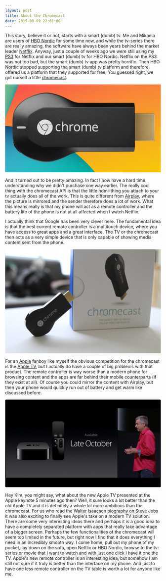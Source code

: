 ```yaml
---
layout: post
title: About the Chromecast
date: 2015-09-09 22:01:00
---
```


This story, believe it or not, starts with a smart (dumb) tv. Me and Mikaela are users of [HBO Nordic](https://se.hbonordic.com) for some time now, and while the tv-series there are really amazing, the software have always been years behind the market leader [Netflix](https://www.netflix.com). Anyway, just a couple of weeks ago we were still using my [PS3](https://en.wikipedia.org/wiki/PlayStation_3) for Netflix and our smart (dumb) tv for HBO Nordic. Netflix on the PS3 was not too bad, but the smart (dumb) tv app was pretty horrific. Then HBO Nordic stopped supporting the smart (dumb) tv platform and therefore offered us a platform that they supported for free. You guessed right, we got ourself a little [chromecast](https://www.google.se/chrome/devices/chromecast/). 

![Chromecast](/assets/pictures/chromecast.jpg)

And it turned out to be pretty amazing. In fact I now have a hard time understanding why we didn't purchase one way earlier. The really cool thing with the chromecast API is that the little hdmi-thing you attach to your tv actually does all of the work. This is quite different from [Airplay](http://www.apple.com/se/ios/ios9-preview/), where the picture is mirrored and the sender therefore does a lot of work. What this means really is that my phone will act as a remote controller and the battery life of the phone is not at all affected when I watch Netflix. 

I actually think that Google has been very clever here. The fundamental idea is that the best current remote controller is a multitouch device, where you have access to great apps and a great interface. The TV or the chromecast then acts as a very simple device that is only capable of showing media content sent from the phone. 

![Chromecast Box](/assets/pictures/chromecast-box.jpg)

For an [Apple](http://apple.com) fanboy like myself the obvious competition for the chromecast is the [Apple TV](http://apple.com/tv/), but I actually do have a couple of big problems with that product. The remote controller is way worse than a modern phone for browsing content and the apps are far behind their mobile counterparts (if they exist at all). Of course you could mirror the content with Airplay, but then your phone would quickly run out of battery and get warm like discussed before. 

![The New Apple TV](/assets/pictures/apple-tv-new.jpg)

Hey Kim, you might say, what about the new Apple TV presented at the Apple keynote 5 minutes ago then? Well, it sure looks a lot better than the old Apple TV and it is definitely a whole lot more ambitious than the chromecast. For us who read the [Walter Isaacson biography on Steve Jobs](https://en.wikipedia.org/wiki/Steve_Jobs_(book)) it was also exciting to finally see Apple's take on a modern TV solution. There are some very interesting ideas there and perhaps it is a good idea to have a completely separated platform with apps that really take advantage of a bigger screen. Perhaps the few functionalities of the chromecast will seem  too limited in the future, but right now I find that it does everything I need in an incredibly smooth way. I come home, pull out my phone of my pocket, lay down on the sofa, open Netflix or HBO Nordic, browse to the tv-series or movie that I want to watch and with just one click I have it one the TV. Apple's new remote controller is an interesting idea, but somehow I am still not sure if it truly is better than the interface on my phone. And just to have one less remote controller on the TV table is worth a lot for anyone like me.
